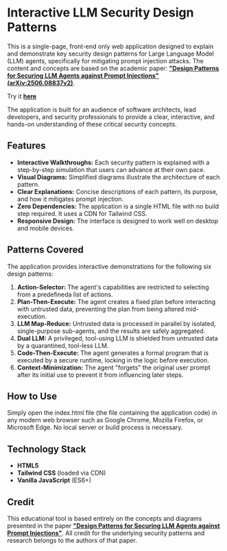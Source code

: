 # **Interactive LLM Security Design Patterns**

This is a single-page, front-end only web application designed to explain and demonstrate key security design patterns for Large Language Model (LLM) agents, specifically for mitigating prompt injection attacks. The content and concepts are based on the academic paper: [**"Design Patterns for Securing LLM Agents against Prompt Injections" (arXiv:2506.08837v2)**](https://arxiv.org/pdf/2506.08837).

Try it [**here**](https://pondevelopment.github.io/llm-prompt-injection-mitigation-patterns/)

The application is built for an audience of software architects, lead developers, and security professionals to provide a clear, interactive, and hands-on understanding of these critical security concepts.

## **Features**

* **Interactive Walkthroughs:** Each security pattern is explained with a step-by-step simulation that users can advance at their own pace.  
* **Visual Diagrams:** Simplified diagrams illustrate the architecture of each pattern.  
* **Clear Explanations:** Concise descriptions of each pattern, its purpose, and how it mitigates prompt injection.  
* **Zero Dependencies:** The application is a single HTML file with no build step required. It uses a CDN for Tailwind CSS.  
* **Responsive Design:** The interface is designed to work well on desktop and mobile devices.

## **Patterns Covered**

The application provides interactive demonstrations for the following six design patterns:

1. **Action-Selector:** The agent's capabilities are restricted to selecting from a predefineda list of actions.  
2. **Plan-Then-Execute:** The agent creates a fixed plan before interacting with untrusted data, preventing the plan from being altered mid-execution.  
3. **LLM Map-Reduce:** Untrusted data is processed in parallel by isolated, single-purpose sub-agents, and the results are safely aggregated.  
4. **Dual LLM:** A privileged, tool-using LLM is shielded from untrusted data by a quarantined, tool-less LLM.  
5. **Code-Then-Execute:** The agent generates a formal program that is executed by a secure runtime, locking in the logic before execution.  
6. **Context-Minimization:** The agent "forgets" the original user prompt after its initial use to prevent it from influencing later steps.

## **How to Use**

Simply open the index.html file (the file containing the application code) in any modern web browser such as Google Chrome, Mozilla Firefox, or Microsoft Edge. No local server or build process is necessary.

## **Technology Stack**

* **HTML5**  
* **Tailwind CSS** (loaded via CDN)  
* **Vanilla JavaScript** (ES6+)

## **Credit**

This educational tool is based entirely on the concepts and diagrams presented in the paper [**"Design Patterns for Securing LLM Agents against Prompt Injections"**](https://arxiv.org/pdf/2506.08837). All credit for the underlying security patterns and research belongs to the authors of that paper.
